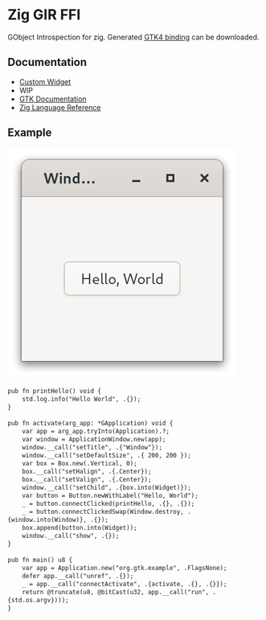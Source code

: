 # Zig GIR FFI

GObject Introspection for zig. Generated [GTK4 binding](https://github.com/DerryAlex/zig-gir-ffi/releases) can be downloaded.

## Documentation

- [Custom Widget](./doc/custom_widget/)
- WIP
- [GTK Documentation](https://docs.gtk.org/)
- [Zig Language Reference](https://ziglang.org/documentation/master/)

## Example

![example.png](./example/example/screenshot.png)

```zig
pub fn printHello() void {
    std.log.info("Hello World", .{});
}

pub fn activate(arg_app: *GApplication) void {
    var app = arg_app.tryInto(Application).?;
    var window = ApplicationWindow.new(app);
    window.__call("setTitle", .{"Window"});
    window.__call("setDefaultSize", .{ 200, 200 });
    var box = Box.new(.Vertical, 0);
    box.__call("setHalign", .{.Center});
    box.__call("setValign", .{.Center});
    window.__call("setChild", .{box.into(Widget)});
    var button = Button.newWithLabel("Hello, World");
    _ = button.connectClicked(printHello, .{}, .{});
    _ = button.connectClickedSwap(Window.destroy, .{window.into(Window)}, .{});
    box.append(button.into(Widget));
    window.__call("show", .{});
}

pub fn main() u8 {
    var app = Application.new("org.gtk.example", .FlagsNone);
    defer app.__call("unref", .{});
    _ = app.__call("connectActivate", .{activate, .{}, .{}});
    return @truncate(u8, @bitCast(u32, app.__call("run", .{std.os.argv})));
}
```
